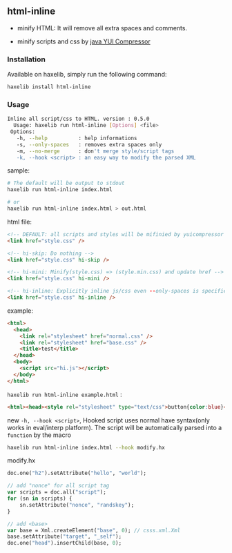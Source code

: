 html-inline
-------

* minify HTML: It will remove all extra spaces and comments.

* minify scripts and css by [java YUI Compressor](https://github.com/yui/yuicompressor)


### Installation

Available on haxelib, simply run the following command:

```bash
haxelib install html-inline
```

### Usage

```bash
Inline all script/css to HTML. version : 0.5.0
  Usage: haxelib run html-inline [Options] <file>
 Options:
   -h, --help          : help informations
   -s, --only-spaces   : removes extra spaces only
   -m, --no-merge      : don't merge style/script tags
   -k, --hook <script> : an easy way to modify the parsed XML
```

sample:

```bash
# The default will be output to stdout
haxelib run html-inline index.html

# or
haxelib run html-inline index.html > out.html
```

html file:

```html
<!-- DEFAULT: all scripts and styles will be mifinied by yuicompressor and inline to HTML -->
<link href="style.css" />

<!-- hi-skip: Do nothing -->
<link href="style.css" hi-skip />

<!-- hi-mini: Minify(style.css) => (style.min.css) and update href -->
<link href="style.css" hi-mini />

<!-- hi-inline: Explicitly inline js/css even --only-spaces is specified -->
<link href="style.css" hi-inline />
```

example:

```html
<html>
  <head>
    <link rel="stylesheet" href="normal.css" />
    <link rel="stylesheet" href="base.css" />
    <title>test</title>
  </head>
  <body>
    <script src="hi.js"></script>
  </body>
</html>
```

`haxelib run html-inline example.html` :

```html
<html><head><style rel="stylesheet" type="text/css">button{color:blue}</style><style rel="stylesheet" type="text/css">html,body{margin:0;padding:0}</style><title>test</title></head><body><script type="text/javascript">console.log("hello world!");</script></body></html>
```

new `-h, --hook <script>`, Hooked script uses normal haxe syntax(only works in eval/interp platform).
The script will be automatically parsed into a `function` by the macro

```bash
haxelib run html-inline index.html --hook modify.hx
```

modify.hx

```haxe
doc.one("h2").setAttribute("hello", "world");

// add "nonce" for all script tag
var scripts = doc.all("script");
for (sn in scripts) {
	sn.setAttribute("nonce", "randskey");
}

// add <base>
var base = Xml.createElement("base", 0); // csss.xml.Xml
base.setAttribute("target", "_self");
doc.one("head").insertChild(base, 0);
```
